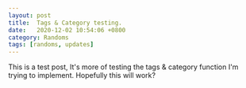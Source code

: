 ```yaml
---
layout: post
title:  Tags & Category testing.
date:   2020-12-02 10:54:06 +0800
category: Randoms
tags: [randoms, updates]
---
```

This is a test post, It's more of testing the tags & category function I'm trying to implement. Hopefully this will work?
